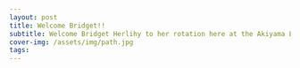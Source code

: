 ```yaml
---
layout: post
title: Welcome Bridget!!
subtitle: Welcome Bridget Herlihy to her rotation here at the Akiyama Lab! We are excited to have you join our team!!
cover-img: /assets/img/path.jpg
tags: 
---
```


